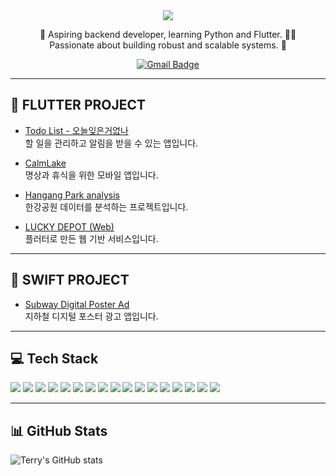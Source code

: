 <div align="center">

<img src="https://capsule-render.vercel.app/api?type=waving&color=auto&height=180&section=header&text=TERRY%20YOON&fontSize=40" />

🌱 Aspiring backend developer, learning Python and Flutter. 📱🐍  
Passionate about building robust and scalable systems. 🚀

[![Gmail Badge](https://img.shields.io/badge/Gmail-yellow?style=flat-square&logo=Gmail&logoColor=white&link=mailto:your@email.com)](mailto:your@email.com)

</div>

---

## 🚀 FLUTTER PROJECT

- [Todo List - 오늘잊은거없나](https://github.com/yourusername/todo-list)  
  할 일을 관리하고 알림을 받을 수 있는 앱입니다.

- [CalmLake](https://github.com/yourusername/calmlake)  
  명상과 휴식을 위한 모바일 앱입니다.

- [Hangang Park analysis](https://github.com/yourusername/hangang-park-analysis)  
  한강공원 데이터를 분석하는 프로젝트입니다.

- [LUCKY DEPOT (Web)](https://github.com/yourusername/lucky-depot)  
  플러터로 만든 웹 기반 서비스입니다.

---

## 🍏 SWIFT PROJECT

- [Subway Digital Poster Ad](https://github.com/yourusername/subway-poster-ad)  
  지하철 디지털 포스터 광고 앱입니다.

---

## 💻 Tech Stack

<img src="https://img.shields.io/badge/Python-3776AB?style=flat-square&logo=python&logoColor=white"/>
<img src="https://img.shields.io/badge/Dart-0175C2?style=flat-square&logo=dart&logoColor=white"/>
<img src="https://img.shields.io/badge/Swift-FA7343?style=flat-square&logo=swift&logoColor=white"/>
<img src="https://img.shields.io/badge/Flutter-02569B?style=flat-square&logo=flutter&logoColor=white"/>
<img src="https://img.shields.io/badge/Flask-000000?style=flat-square&logo=flask&logoColor=white"/>
<img src="https://img.shields.io/badge/Firebase-FFCA28?style=flat-square&logo=firebase&logoColor=white"/>
<img src="https://img.shields.io/badge/MySQL-4479A1?style=flat-square&logo=mysql&logoColor=white"/>
<img src="https://img.shields.io/badge/PostgreSQL-4169E1?style=flat-square&logo=postgresql&logoColor=white"/>
<img src="https://img.shields.io/badge/SQLite-003B57?style=flat-square&logo=sqlite&logoColor=white"/>
<img src="https://img.shields.io/badge/Hive-FFC107?style=flat-square&logo=hive&logoColor=white"/>
<img src="https://img.shields.io/badge/VSCode-007ACC?style=flat-square&logo=visualstudiocode&logoColor=white"/>
<img src="https://img.shields.io/badge/Xcode-147EFB?style=flat-square&logo=xcode&logoColor=white"/>
<img src="https://img.shields.io/badge/Git-F05032?style=flat-square&logo=git&logoColor=white"/>
<img src="https://img.shields.io/badge/GitHub-181717?style=flat-square&logo=github&logoColor=white"/>
<img src="https://img.shields.io/badge/Figma-F24E1E?style=flat-square&logo=figma&logoColor=white"/>
<img src="https://img.shields.io/badge/Miro-050038?style=flat-square&logo=miro&logoColor=white"/>
<img src="https://img.shields.io/badge/Slack-4A154B?style=flat-square&logo=slack&logoColor=white"/>

---

## 📊 GitHub Stats

![Terry's GitHub stats](https://github-readme-stats.vercel.app/api?username=yourgithubid&show_icons=true&theme=radical)
